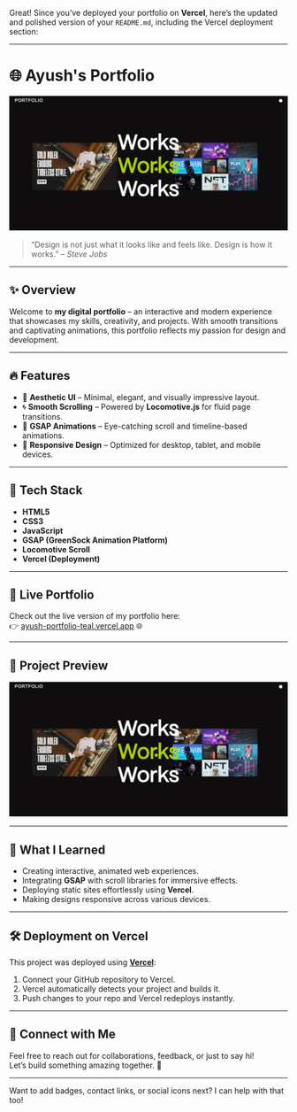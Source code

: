 Great! Since you’ve deployed your portfolio on **Vercel**, here’s the updated and polished version of your `README.md`, including the Vercel deployment section:

---

# 🌐 Ayush's Portfolio

![Portfolio Preview](/Stock/ss.png)

> “Design is not just what it looks like and feels like. Design is how it works.” – *Steve Jobs*

---

## ✨ Overview

Welcome to **my digital portfolio** – an interactive and modern experience that showcases my skills, creativity, and projects. With smooth transitions and captivating animations, this portfolio reflects my passion for design and development.

---

## 🔥 Features

- 🎨 **Aesthetic UI** – Minimal, elegant, and visually impressive layout.
- 🌀 **Smooth Scrolling** – Powered by **Locomotive.js** for fluid page transitions.
- 💫 **GSAP Animations** – Eye-catching scroll and timeline-based animations.
- 📱 **Responsive Design** – Optimized for desktop, tablet, and mobile devices.

---

## 🚀 Tech Stack

- **HTML5**
- **CSS3**
- **JavaScript**
- **GSAP (GreenSock Animation Platform)**
- **Locomotive Scroll**
- **Vercel (Deployment)**

---

## 🔗 Live Portfolio

Check out the live version of my portfolio here:  
👉 [ayush-portfolio-teal.vercel.app](https://ayush-portfolio-teal.vercel.app/) 🌐

---

## 📸 Project Preview

![Portfolio Screenshot](/Stock/ss.png)

---

## 🧠 What I Learned

- Creating interactive, animated web experiences.
- Integrating **GSAP** with scroll libraries for immersive effects.
- Deploying static sites effortlessly using **Vercel**.
- Making designs responsive across various devices.

---

## 🛠 Deployment on Vercel

This project was deployed using [**Vercel**](https://vercel.com):

1. Connect your GitHub repository to Vercel.
2. Vercel automatically detects your project and builds it.
3. Push changes to your repo and Vercel redeploys instantly.

---

## 💬 Connect with Me

Feel free to reach out for collaborations, feedback, or just to say hi!  
Let’s build something amazing together. 🚀

---

Want to add badges, contact links, or social icons next? I can help with that too!
